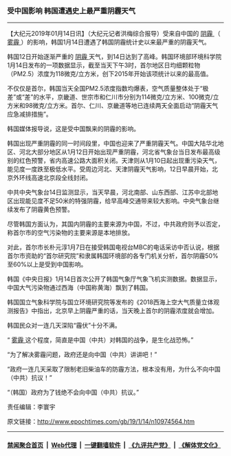 ### 受中国影响 韩国遭遇史上最严重阴霾天气
------------------------

<p>
 【大纪元2019年01月14日讯】（大纪元记者洪梅综合报导）受来自中国的
 <a href="http://www.epochtimes.com/gb/tag/%E9%98%B4%E9%9C%BE.html">
  阴霾
 </a>
 （
 <a href="http://www.epochtimes.com/gb/tag/%E9%9B%BE%E9%9C%BE.html">
  雾霾
 </a>
 ）的影响，韩国1月14日遭遇了韩国阴霾统计史以来最严重的阴霾天气。
</p>
<p>
 韩国12日开始逐渐严重的
 <a href="http://www.epochtimes.com/gb/tag/%E9%98%B4%E9%9C%BE.html">
  阴霾
 </a>
 天气，到14日达到了高峰。韩国环境部环境科学院1月14日发布的一项数据显示，截至当天下午3时，首尔地区日均细颗粒物（PM2.5）浓度为118微克/立方米，创下2015年开始该项统计以来的最高值。
</p>
<p>
 不仅仅是首尔，韩国当天全国PM2.5浓度指数均爆表，空气质量整体处于“极差”或“差”的水平，京畿道、世宗市和仁川市分别为114微克/立方米、100微克/立方米和98微克/立方米。首尔、仁川、京畿道等地已连续两天全面启动“阴霾天气应急减排措施”。
</p>
<p>
 韩国媒体报导说，这是受中国飘来的阴霾的影响。
</p>
<p>
 韩国出现严重阴霾的同一时间段里，中国也迎来了严重阴霾天气。中国大陆华北地区、河北大部分地区从1月12日开始出现严重阴霾，河北省气象台当日发布最高级别的红色预警，省内高速公路大面积关闭。天津则从1月10日起出现重污染天气，能见度一度跌至极低水平。受周边河北、天津阴霾天气影响，12日早晨开始，北京外环线高速北京段全线封闭。
</p>
<p>
 中共中央气象台14日监测显示，当天早晨，河北南部、山东西部、江苏中北部地区出现能见度不足50米的特强阴霾，给早高峰交通带来较大影响。中央气象台继续发布了阴霾黄色预警。
</p>
<p>
 尽管韩国方面认为，其国内阴霾的主要来源为中国，不过，中共政府则予以否定，称首尔市的空气污染物的主要来源是本地排放。
</p>
<p>
 对此，首尔市长朴元淳1月7日在接受韩国电视台MBC的电话采访中否认说，根据首尔市资助的“首尔研究院”和隶属韩国环境部的各专门机关分析，首尔阴霾50%至60%以上是受到中国影响。
</p>
<p>
 韩国《中央日报》1月14日首次公开了韩国气象厅气象飞机实测数据。数据显示，中国大气污染物通过西海（中国称黄海）飘到了韩国。
</p>
<p>
 韩国国立气象科学院与国立环境研究院等发布的《2018西海上空大气质量立体观测报告》中指出，北京早上阴霾严重的话，当天晚上首尔的阴霾浓度就会增加。
</p>
<p>
 韩国民众对一连几天深陷“霾伏”十分不满。
</p>
<p>
 “
 <a href="http://www.epochtimes.com/gb/tag/%E9%9B%BE%E9%9C%BE.html">
  雾霾
 </a>
 这个程度，简直是中国（中共）对韩国的战争，是生化战恐怖。”
</p>
<p>
 “为了解决雾霾问题，政府还是向中国（中共）讲讲吧！”
</p>
<p>
 “政府一连几天采取了限制老旧柴油车的防霾方法，根本没有用，为什么不向中国（中共）抗议！”
</p>
<p>
 “（韩国）政府为了钱绝不会向中国（中共）抗议。”
</p>
<p>
 责任编辑：李寰宇
</p>

原文链接：http://www.epochtimes.com/gb/19/1/14/n10974564.htm


------------------------
#### [禁闻聚合首页](https://github.com/gfw-breaker/banned-news/blob/master/README.md) &nbsp;|&nbsp; [Web代理](https://github.com/gfw-breaker/open-proxy/blob/master/README.md) &nbsp;|&nbsp; [一键翻墙软件](https://github.com/gfw-breaker/nogfw/blob/master/README.md) &nbsp;|&nbsp; [《九评共产党》](https://github.com/gfw-breaker/9ping.md/blob/master/README.md#九评之一评共产党是什么) &nbsp;|&nbsp; [《解体党文化》](https://github.com/gfw-breaker/jtdwh.md/blob/master/README.md#绪论)